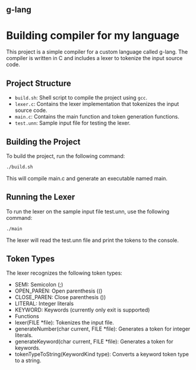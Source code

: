 ## g-lang

# Building compiler for my language

This project is a simple compiler for a custom language called g-lang. The compiler is written in C and includes a lexer to tokenize the input source code.

## Project Structure

- `build.sh`: Shell script to compile the project using `gcc`.
- `lexer.c`: Contains the lexer implementation that tokenizes the input source code.
- `main.c`: Contains the main function and token generation functions.
- `test.unn`: Sample input file for testing the lexer.

## Building the Project

To build the project, run the following command:

```sh
./build.sh
```
This will compile main.c and generate an executable named main.

## Running the Lexer
To run the lexer on the sample input file test.unn, use the following command:

```sh
./main
```
The lexer will read the test.unn file and print the tokens to the console.

## Token Types
The lexer recognizes the following token types:

- SEMI: Semicolon (;)
- OPEN_PAREN: Open parenthesis (()
- CLOSE_PAREN: Close parenthesis ())
- LITERAL: Integer literals
- KEYWORD: Keywords (currently only exit is supported)
- Functions
- lexer(FILE *file): Tokenizes the input file.
- generateNumber(char current, FILE *file): Generates a token for integer literals.
- generateKeyword(char current, FILE *file): Generates a token for keywords.
- tokenTypeToString(KeywordKind type): Converts a keyword token type to a string.
